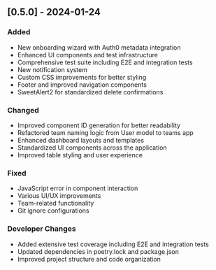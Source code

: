 ## [0.5.0] - 2024-01-24

### Added

- New onboarding wizard with Auth0 metadata integration
- Enhanced UI components and test infrastructure
- Comprehensive test suite including E2E and integration tests
- New notification system
- Custom CSS improvements for better styling
- Footer and improved navigation components
- SweetAlert2 for standardized delete confirmations

### Changed

- Improved component ID generation for better readability
- Refactored team naming logic from User model to teams app
- Enhanced dashboard layouts and templates
- Standardized UI components across the application
- Improved table styling and user experience

### Fixed

- JavaScript error in component interaction
- Various UI/UX improvements
- Team-related functionality
- Git ignore configurations

### Developer Changes

- Added extensive test coverage including E2E and integration tests
- Updated dependencies in poetry.lock and package.json
- Improved project structure and code organization
